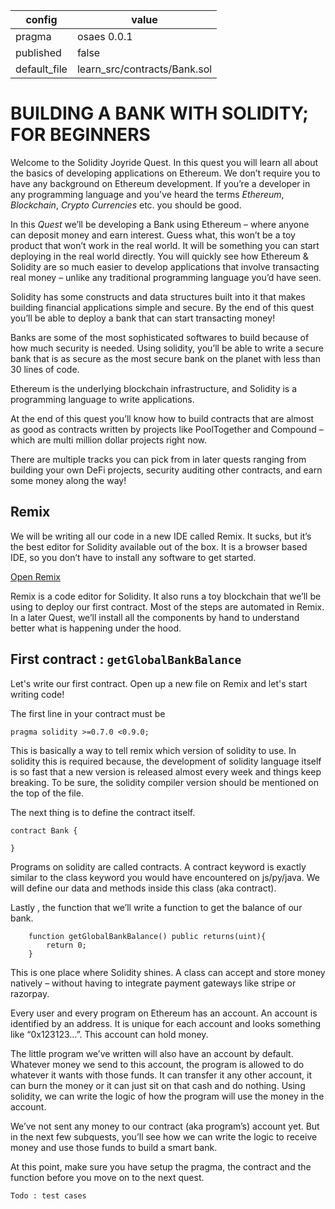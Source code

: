 | config | value |
| ------ | ----- |
| pragma | osaes 0.0.1 |
| published | false |
| default_file | learn_src/contracts/Bank.sol |

# BUILDING A BANK WITH SOLIDITY; FOR BEGINNERS

Welcome to the Solidity Joyride Quest. In this quest you will learn all about the basics of developing applications on Ethereum. We don’t require you to have any background on Ethereum development. If you’re a developer in any programming language and you've heard the terms _Ethereum_, _Blockchain_, _Crypto Currencies_ etc. you should be good.

In this _Quest_ we’ll be developing a Bank using Ethereum – where anyone can deposit money and earn interest. Guess what, this won’t be a toy product that won’t work in the real world. It will be something you can start deploying in the real world directly. You will quickly see how Ethereum & Solidity are so much easier to develop applications that involve transacting real money – unlike any traditional programming language you’d have seen. 

Solidity has some constructs and data structures built into it that makes building financial applications simple and secure. By the end of this quest you’ll be able to deploy a bank that can start transacting money!

Banks are some of the most sophisticated softwares to build because of how much security is needed. Using solidity, you’ll be able to write a secure bank that is as secure as the most secure bank on the planet with less than 30 lines of code.

Ethereum is the underlying blockchain infrastructure, and Solidity is a programming language to write applications.

At the end of this quest you’ll know how to build contracts that are almost as good as contracts written by projects like PoolTogether and Compound – which are multi million dollar projects right now. 

There are multiple tracks you can pick from in later quests ranging from building your own DeFi projects, security auditing other contracts, and earn some money along the way!


## Remix
We will be writing all our code in a new IDE called Remix. It sucks, but it’s the best editor for Solidity available out of the box. It is a browser based IDE, so you don’t have to install any software to get started.

[Open Remix](https://remix.org)

Remix is a code editor for Solidity. It also runs a toy blockchain that we’ll be using to deploy our first contract. Most of the steps are automated in Remix. In a later Quest, we’ll install all the components by hand to understand better what is happening under the hood.

## First contract : `getGlobalBankBalance`

Let's write our first contract.
Open up a new file on Remix and let's start writing code!

The first line in your contract must be 

```
pragma solidity >=0.7.0 <0.9.0;
```

This is basically a way to tell remix which version of solidity to use. In solidity this is required because, the development of solidity language itself is so fast that a new version is released almost every week and things keep breaking. To be sure, the solidity compiler version should be mentioned on the top of the file.

The next thing is to define the contract itself.

```
contract Bank {
    
}
```

Programs on solidity are called contracts. A contract keyword is exactly similar to the class keyword you would have encountered on js/py/java. We will define our data and methods inside this class (aka contract).

Lastly , the function that we’ll write a function to get the balance of our bank.

```
    function getGlobalBankBalance() public returns(uint){
        return 0;
    }
```

This is one place where Solidity shines. A class can accept and store money natively – without having to integrate payment gateways like stripe or razorpay.

Every user and every program on Ethereum has an account. An account is identified by an address. It is unique for each account and looks something like “0x123123…”. This account can hold money. 

The little program we’ve written will also have an account by default. Whatever money we send to this account, the program is allowed to do whatever it wants with those funds. It can transfer it any other account, it can burn the money or it can just sit on that cash and do nothing. Using solidity, we can write the logic of how the program will use the money in the account.

We’ve not sent any money to our contract (aka program’s) account yet. But in the next few subquests, you’ll see how we can write the logic to receive money and use those funds to build a smart bank.

At this point, make sure you have setup the pragma, the contract and the function before you move on to the next quest. 

```
Todo : test cases 
```



